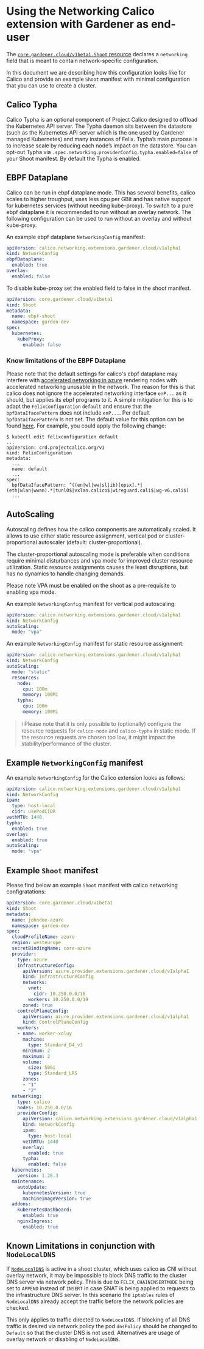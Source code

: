 # Using the Networking Calico extension with Gardener as end-user

The [`core.gardener.cloud/v1beta1.Shoot` resource](https://github.com/gardener/gardener/blob/master/example/90-shoot.yaml) declares a `networking` field that is meant to contain network-specific configuration.

In this document we are describing how this configuration looks like for Calico and provide an example `Shoot` manifest with minimal configuration that you can use to create a cluster.

## Calico Typha

Calico Typha is an optional component of Project Calico designed to offload the Kubernetes API server. The Typha daemon sits between the datastore (such as the Kubernetes API server which is the one used by Gardener managed Kubernetes) and many instances of Felix. Typha’s main purpose is to increase scale by reducing each node’s impact on the datastore. You can opt-out Typha via `.spec.networking.providerConfig.typha.enabled=false` of your Shoot manifest. By default the Typha is enabled.

## EBPF Dataplane

Calico can be run in ebpf dataplane mode. This has several benefits, calico scales to higher troughput, uses less cpu per GBit and has native support for kubernetes services (without needing kube-proxy).
To switch to a pure ebpf dataplane it is recommended to run without an overlay network. The following configuration can be used to run without an overlay and without kube-proxy.

An example ebpf dataplane `NetworkingConfig` manifest:

```yaml
apiVersion: calico.networking.extensions.gardener.cloud/v1alpha1
kind: NetworkConfig
ebpfDataplane:
  enabled: true
overlay:
  enabled: false
```

To disable kube-proxy set the enabled field to false in the shoot manifest.

```yaml
apiVersion: core.gardener.cloud/v1beta1
kind: Shoot
metadata:
  name: ebpf-shoot
  namespace: garden-dev
spec:
  kubernetes:
    kubeProxy:
      enabled: false
```

### Know limitations of the EBPF Dataplane

Please note that the default settings for calico's ebpf dataplane may interfere with
[accelerated networking in azure](https://learn.microsoft.com/en-us/azure/virtual-network/accelerated-networking-overview)
rendering nodes with accelerated networking unusable in the network. The reason for this is that calico does not ignore
the accelerated networking interface `enP...` as it should, but applies its ebpf programs to it. A simple mitigation for
this is to adapt the `FelixConfiguration` `default` and ensure that the `bpfDataIfacePattern` does not include `enP...`.
Per default `bpfDataIfacePattern` is not set. The default value for this option can be found
[here](https://github.com/projectcalico/calico/blob/3f7fe4d290541bbdd73c97bdc89a29a29855a48a/felix/config/config_params.go#L180).
For example, you could apply the following change:

```
$ kubectl edit felixconfiguration default
...
apiVersion: crd.projectcalico.org/v1
kind: FelixConfiguration
metadata:
  ...
  name: default
  ...
spec:
  bpfDataIfacePattern: ^((en|wl|ww|sl|ib)[opsx].*|(eth|wlan|wwan).*|tunl0$|vxlan.calico$|wireguard.cali$|wg-v6.cali$)
  ...
```

## AutoScaling

Autoscaling defines how the calico components are automatically scaled. It allows to use either static resource assignment, vertical pod or cluster-proportional autoscaler (default: cluster-proportional).

The cluster-proportional autoscaling mode is preferable when conditions require minimal disturbances and vpa mode for improved cluster resource utilization. Static resource assignments causes the least disruptions, but has no dynamics to handle changing demands. 

Please note VPA must be enabled on the shoot as a pre-requisite to enabling vpa mode.

An example `NetworkingConfig` manifest for vertical pod autoscaling:

```yaml
apiVersion: calico.networking.extensions.gardener.cloud/v1alpha1
kind: NetworkConfig
autoScaling:
  mode: "vpa"
```

An example `NetworkingConfig` manifest for static resource assignment:

```yaml
apiVersion: calico.networking.extensions.gardener.cloud/v1alpha1
kind: NetworkConfig
autoScaling:
  mode: "static"
  resources:
    node:
      cpu: 100m
      memory: 100Mi
    typha:
      cpu: 100m
      memory: 100Mi
```

> ℹ️ Please note that it is only possible to (optionally) configure the resource requests for `calico-node` and `calico-typha` in static mode.
> If the resource requests are chosen too low, it might impact the stability/performance of the cluster.

## Example `NetworkingConfig` manifest

An example `NetworkingConfig` for the Calico extension looks as follows:

```yaml
apiVersion: calico.networking.extensions.gardener.cloud/v1alpha1
kind: NetworkConfig
ipam:
  type: host-local
  cidr: usePodCIDR
vethMTU: 1440
typha:
  enabled: true
overlay:
  enabled: true
autoScaling:
  mode: "vpa"
```

## Example `Shoot` manifest

Please find below an example `Shoot` manifest with calico networking configratations:

```yaml
apiVersion: core.gardener.cloud/v1beta1
kind: Shoot
metadata:
  name: johndoe-azure
  namespace: garden-dev
spec:
  cloudProfileName: azure
  region: westeurope
  secretBindingName: core-azure
  provider:
    type: azure
    infrastructureConfig:
      apiVersion: azure.provider.extensions.gardener.cloud/v1alpha1
      kind: InfrastructureConfig
      networks:
        vnet:
          cidr: 10.250.0.0/16
        workers: 10.250.0.0/19
      zoned: true
    controlPlaneConfig:
      apiVersion: azure.provider.extensions.gardener.cloud/v1alpha1
      kind: ControlPlaneConfig
    workers:
    - name: worker-xoluy
      machine:
        type: Standard_D4_v3
      minimum: 2
      maximum: 2
      volume:
        size: 50Gi
        type: Standard_LRS
      zones:
      - "1"
      - "2"
  networking:
    type: calico
    nodes: 10.250.0.0/16
    providerConfig:
      apiVersion: calico.networking.extensions.gardener.cloud/v1alpha1
      kind: NetworkConfig
      ipam:
        type: host-local
      vethMTU: 1440
      overlay:
        enabled: true
      typha:
        enabled: false
  kubernetes:
    version: 1.28.3
  maintenance:
    autoUpdate:
      kubernetesVersion: true
      machineImageVersion: true
  addons:
    kubernetesDashboard:
      enabled: true
    nginxIngress:
      enabled: true
```

## Known Limitations in conjunction with `NodeLocalDNS`

If [`NodeLocalDNS`](https://github.com/gardener/gardener/blob/master/docs/usage/node-local-dns.md) is active in a shoot cluster, which uses calico as CNI without overlay network, it may be impossible to block DNS traffic to the cluster DNS server via network policy. This is due to `FELIX_CHAININSERTMODE` being set to `APPEND` instead of `INSERT` in case SNAT is being applied to requests to the infrastructure DNS server. In this scenario the `iptables` rules of `NodeLocalDNS` already accept the traffic before the network policies are checked.

This only applies to traffic directed to `NodeLocalDNS`. If blocking of all DNS traffic is desired via network policy the pod `dnsPolicy` should be changed to `Default` so that the cluster DNS is not used. Alternatives are usage of overlay network or disabling of `NodeLocalDNS`.
